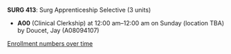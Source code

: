 **SURG 413**: Surg Apprenticeship Selective (3 units)

- **A00** (Clinical Clerkship) at 12:00 am–12:00 am on Sunday (location TBA) by Doucet, Jay (A08094107)

[Enrollment numbers over time](./SURG413.tsv)
